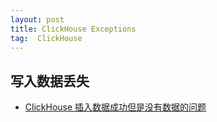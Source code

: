 ```yaml
---
layout: post
title: ClickHouse Exceptions
tag:  ClickHouse
---
```


## 写入数据丢失
* [ClickHouse 插入数据成功但是没有数据的问题](https://blog.csdn.net/cwg_1992/article/details/100691109)
